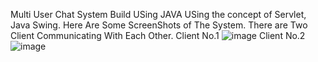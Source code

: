 Multi User Chat System Build USing JAVA USing the concept of Servlet, Java Swing.
Here Are Some ScreenShots of The System.
There are Two Client Communicating With Each Other.
Client No.1
![image](https://github.com/SachJaiswal/Multi-User-Chat-System/assets/101462110/1de05ca9-dbfe-4d30-a5d6-05ae241e7174)
Client No.2
![image](https://github.com/SachJaiswal/Multi-User-Chat-System/assets/101462110/e011aac2-ccf4-4563-b7af-880320054361)


